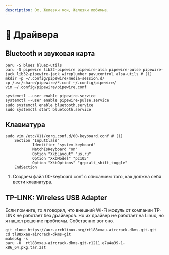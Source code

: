 ```yaml
---
description: Ох, Железки мои, Железки любимые.
---
```


# 🔌 Драйвера

## Bluetooth и звуковая карта

```
paru -S bluez bluez-utils
paru -S pipewire lib32-pipewire pipewire-alsa pipewire-pulse pipewire-jack lib32-pipewire-jack wireplumber pavucontrol alsa-utils # (1) 
mkdir -p ~/.config/pipewire/media-session.d/
cp /usr/share/pipewire/*.conf ~/.config/pipewire/
vim ~/.config/pipewire/pipewire.conf

systemctl --user enable pipewire.service
systemctl --user enable pipewire-pulse.service
sudo systemctl enable bluetooth.service
sudo systemctl start bluetooth.service
```

## Клавиатура

```
sudo vim /etc/X11/xorg.conf.d/00-keyboard.conf # (1)
    Section "InputClass"
            Identifier "system-keyboard"
            MatchIsKeyboard "on"
            Option "XkbLayout" "us,ru"
            Option "XkbModel" "pc105"
            Option "XkbOptions" "grp:alt_shift_toggle"
    EndSection
```

1. Создаем файл 00-keyboard.conf с описанием того, как должна себя вести клавиатура.

## TP-LINK: Wireless USB Adapter

Если помните, то я говорил, что внешний Wi-Fi модуль от компании TP-LINK не работает без драйверов. Но их драйвер не работает на Linux, но я нашел решение проблемы. Собственно вот оно.

```shell
git clone https://aur.archlinux.org/rtl88xxau-aircrack-dkms-git.git
cd tl88xxau-aircrack-dkms-git
makepkg -s
paru -U  rtl88xxau-aircrack-dkms-git-r1211.e7a4a39-1-x86_64.pkg.tar.zst
```
